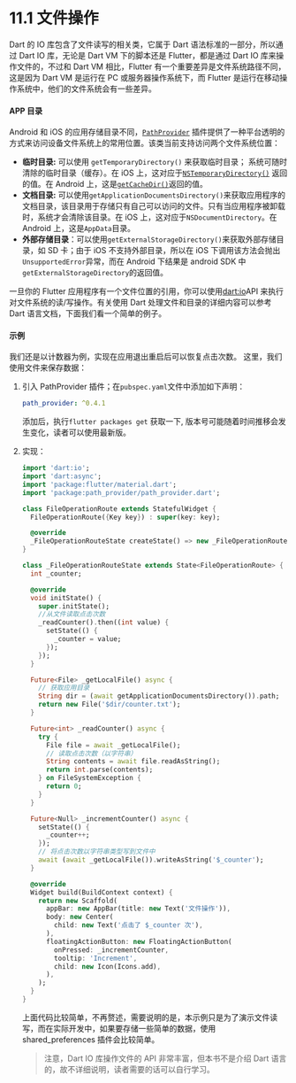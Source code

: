 # 11.1 文件操作

Dart 的 IO 库包含了文件读写的相关类，它属于 Dart 语法标准的一部分，所以通过 Dart IO 库，无论是 Dart VM 下的脚本还是 Flutter，都是通过 Dart IO 库来操作文件的，不过和 Dart VM 相比，Flutter 有一个重要差异是文件系统路径不同，这是因为 Dart VM 是运行在 PC 或服务器操作系统下，而 Flutter 是运行在移动操作系统中，他们的文件系统会有一些差异。

#### APP 目录

Android 和 iOS 的应用存储目录不同，[`PathProvider`](https://pub.dartlang.org/packages/path_provider) 插件提供了一种平台透明的方式来访问设备文件系统上的常用位置。该类当前支持访问两个文件系统位置：

- **临时目录:** 可以使用 `getTemporaryDirectory()` 来获取临时目录； 系统可随时清除的临时目录（缓存）。在 iOS 上，这对应于[`NSTemporaryDirectory()`](https://developer.apple.com/reference/foundation/1409211-nstemporarydirectory) 返回的值。在 Android 上，这是[`getCacheDir()`](<https://developer.android.com/reference/android/content/Context.html#getCacheDir()>)返回的值。
- **文档目录:** 可以使用`getApplicationDocumentsDirectory()`来获取应用程序的文档目录，该目录用于存储只有自己可以访问的文件。只有当应用程序被卸载时，系统才会清除该目录。在 iOS 上，这对应于`NSDocumentDirectory`。在 Android 上，这是`AppData`目录。
- **外部存储目录**：可以使用`getExternalStorageDirectory()`来获取外部存储目录，如 SD 卡；由于 iOS 不支持外部目录，所以在 iOS 下调用该方法会抛出`UnsupportedError`异常，而在 Android 下结果是 android SDK 中`getExternalStorageDirectory`的返回值。

一旦你的 Flutter 应用程序有一个文件位置的引用，你可以使用[dart:io](https://api.dartlang.org/stable/dart-io/dart-io-library.html)API 来执行对文件系统的读/写操作。有关使用 Dart 处理文件和目录的详细内容可以参考 Dart 语言文档，下面我们看一个简单的例子。

#### 示例

我们还是以计数器为例，实现在应用退出重启后可以恢复点击次数。 这里，我们使用文件来保存数据：

1. 引入 PathProvider 插件；在`pubspec.yaml`文件中添加如下声明：

   ```yaml
   path_provider: ^0.4.1
   ```

   添加后，执行`flutter packages get` 获取一下, 版本号可能随着时间推移会发生变化，读者可以使用最新版。

2. 实现：

   ```dart
   import 'dart:io';
   import 'dart:async';
   import 'package:flutter/material.dart';
   import 'package:path_provider/path_provider.dart';

   class FileOperationRoute extends StatefulWidget {
     FileOperationRoute({Key key}) : super(key: key);

     @override
     _FileOperationRouteState createState() => new _FileOperationRouteState();
   }

   class _FileOperationRouteState extends State<FileOperationRoute> {
     int _counter;

     @override
     void initState() {
       super.initState();
       //从文件读取点击次数
       _readCounter().then((int value) {
         setState(() {
           _counter = value;
         });
       });
     }

     Future<File> _getLocalFile() async {
       // 获取应用目录
       String dir = (await getApplicationDocumentsDirectory()).path;
       return new File('$dir/counter.txt');
     }

     Future<int> _readCounter() async {
       try {
         File file = await _getLocalFile();
         // 读取点击次数（以字符串）
         String contents = await file.readAsString();
         return int.parse(contents);
       } on FileSystemException {
         return 0;
       }
     }

     Future<Null> _incrementCounter() async {
       setState(() {
         _counter++;
       });
       // 将点击次数以字符串类型写到文件中
       await (await _getLocalFile()).writeAsString('$_counter');
     }

     @override
     Widget build(BuildContext context) {
       return new Scaffold(
         appBar: new AppBar(title: new Text('文件操作')),
         body: new Center(
           child: new Text('点击了 $_counter 次'),
         ),
         floatingActionButton: new FloatingActionButton(
           onPressed: _incrementCounter,
           tooltip: 'Increment',
           child: new Icon(Icons.add),
         ),
       );
     }
   }
   ```

   上面代码比较简单，不再赘述，需要说明的是，本示例只是为了演示文件读写，而在实际开发中，如果要存储一些简单的数据，使用 shared_preferences 插件会比较简单。

   > 注意，Dart IO 库操作文件的 API 非常丰富，但本书不是介绍 Dart 语言的，故不详细说明，读者需要的话可以自行学习。
